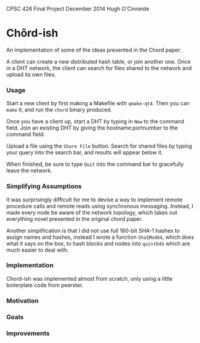 CPSC 426 Final Project 
December 2014 
Hugh O'Cinneide 

# Chõrd-ish

An implementation of some of the ideas presented in the Chord paper.

A client can create a new distributed hash table, or join another one. Once in
a DHT network, the client can search for files shared to the network and upload
its own files.

### Usage

Start a new client by first making a Makefile with `qmake-qt4`. Then you can
`make` it, and run the `chord` binary produced.

Once you have a client up, start a DHT by typing in `New` to the command field.
Join an existing DHT by giving the hostname:portnumber to the command field.

Upload a file using the `Share File` button. Search for shared files by typing
your query into the search bar, and results will appear below it.

When finished, be sure to type `Quit` into the command bar to gracefully leave
the network.

### Simplifying Assumptions

It was surprisingly difficult for me to devise a way to implement remote
procedure calls and remote reads using synchronous messaging. Instead, I made
every node be aware of the network topology, which takes out everything novel
presented in the original chord paper.

Another simplification is that I did not use full 160-bit SHA-1 hashes to assign
names and hashes, instead I wrote a function `Sha1Mod64`, which does what it
says on the box, to hash blocks and nodes into `quint64`s which are much easier
to deal with. 

### Implementation

Chord-ish was implemented almost from scratch, only using a little boilerplate
code from peerster.

### Motivation

### Goals

### Improvements
